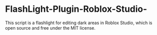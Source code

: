 # FlashLight-Plugin-Roblox-Studio-
This script is a flashlight for editing dark areas in Roblox Studio, which is open source and free under the MIT license.
